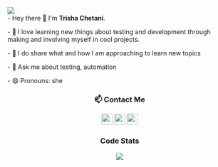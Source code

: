 
<!-- HEADER -->


  <p align="left">
    <img src="https://readme-typing-svg.herokuapp.com?color=CB4D89&center=true&vCenter=true&lines=Automation-enthusiast;Software-tester;Writer;Speaker">
    <br>
  - Hey there 👋 I'm <strong>Trisha Chetani</strong>.
   </p>
   <p align="left">
   - 🔭  I love learning new things about testing and development through making and involving myself in cool projects.  
  </p>
  <p align="left">
  - 👯  I do share what and how I am approaching to learn new topics
  </p>
  <p align="left">
  - 💬 Ask me about testing, automation
  </p>
  - 😄 Pronouns: she

  
<!-- SOCIALS -->

  <h3 align="center"> 📫 Contact Me</h3>
  <p align="center">
    <a href="https://twitter.com/TrishaChetani"><img src="https://img.shields.io/badge/Twitter-CB4D89?&style=plastic&logo=twitter&logoColor=white" height=25></a>
    <a href="mailto:agarwalatrisha1212@gmail.com"><img src="https://img.shields.io/badge/Email-CB4D89?style=plastic&logo=gmail&logoColor=white" height=25></a>
    <a href="https://www.linkedin.com/in/TrishaChetani/"><img src="https://img.shields.io/badge/LinkedIn-CB4D89?style=plastic&logo=linkedin&logoColor=white" height=25></a>
    <!-- <a href="https://dev.to/trishachetani"><img src="https://img.shields.io/badge/Download_Resume-CB4D89?style=plastic&logo=googledrive&logoColor=white" height=25></a> -->
  </p>

<!-- code stats -->
  
   <h3 align="center">Code Stats</h3>
  <p align="center">
    <img src="https://github-readme-streak-stats.herokuapp.com?user=TrishaChetani&theme=monokai&date_format=j%20M%5B%20Y%5D">
  </p>


